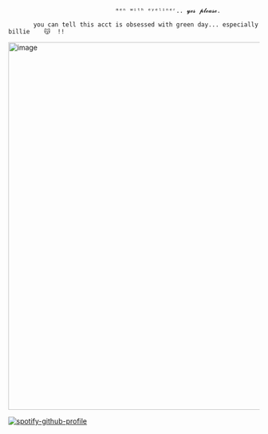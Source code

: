                                   ᵐᵉⁿ ʷⁱᵗʰ ᵉʸᵉˡⁱⁿᵉʳ.. 𝔂𝓮𝓼 𝓹𝓵𝓮𝓪𝓼𝓮.  

           you can tell this acct is obsessed with green day... especially billie    😽  !!




<img width="736" height="736" alt="image" src="https://github.com/user-attachments/assets/0e3d153d-8f1e-48df-8bb7-6b26bda7aed8" />





[![spotify-github-profile](https://spotify-github-profile.kittinanx.com/api/view?uid=31newi2imqx6oawnonuoik5iytmi&cover_image=true&theme=novatorem&show_offline=false&background_color=ffffff&interchange=false&profanity=false&bar_color=ffdad8&bar_color_cover=false)](https://github.com/kittinan/spotify-github-profile)
